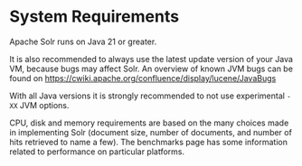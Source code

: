 # System Requirements

Apache Solr runs on Java 21 or greater.

It is also recommended to always use the latest update version of your
Java VM, because bugs may affect Solr. An overview of known JVM bugs
can be found on https://cwiki.apache.org/confluence/display/lucene/JavaBugs

With all Java versions it is strongly recommended to not use experimental
`-XX` JVM options.

CPU, disk and memory requirements are based on the many choices made in
implementing Solr (document size, number of documents, and number of
hits retrieved to name a few). The benchmarks page has some information
related to performance on particular platforms.
